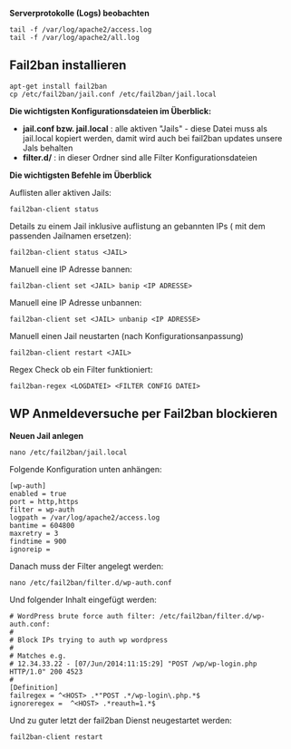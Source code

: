 **Serverprotokolle (Logs) beobachten**

    tail -f /var/log/apache2/access.log
    tail -f /var/log/apache2/all.log

## Fail2ban installieren

    apt-get install fail2ban
    cp /etc/fail2ban/jail.conf /etc/fail2ban/jail.local


**Die wichtigsten Konfigurationsdateien im Überblick:**

- **jail.conf bzw. jail.local** : alle aktiven "Jails" - diese Datei muss als jail.local kopiert werden, damit wird auch bei fail2ban updates unsere Jals behalten
- **filter.d/** : in dieser Ordner sind alle Filter Konfigurationsdateien


**Die wichtigsten Befehle im Überblick**

Auflisten aller aktiven Jails:

    fail2ban-client status

Details zu einem Jail inklusive auflistung an gebannten IPs (<JAIL> mit dem passenden Jailnamen ersetzen):

    fail2ban-client status <JAIL>


Manuell eine IP Adresse bannen:

    fail2ban-client set <JAIL> banip <IP ADRESSE>


Manuell eine IP Adresse unbannen:

    fail2ban-client set <JAIL> unbanip <IP ADRESSE>


Manuell einen Jail neustarten (nach Konfigurationsanpassung)

    fail2ban-client restart <JAIL>


Regex Check ob ein Filter funktioniert:

    fail2ban-regex <LOGDATEI> <FILTER CONFIG DATEI>



## WP Anmeldeversuche per Fail2ban blockieren

**Neuen Jail anlegen**

    nano /etc/fail2ban/jail.local


Folgende Konfiguration unten anhängen:

    [wp-auth]
    enabled = true
    port = http,https
    filter = wp-auth
    logpath = /var/log/apache2/access.log
    bantime = 604800
    maxretry = 3
    findtime = 900
    ignoreip =


Danach muss der Filter angelegt werden:

    nano /etc/fail2ban/filter.d/wp-auth.conf


Und folgender Inhalt eingefügt werden:

    # WordPress brute force auth filter: /etc/fail2ban/filter.d/wp-auth.conf:
    #
    # Block IPs trying to auth wp wordpress
    #
    # Matches e.g.
    # 12.34.33.22 - [07/Jun/2014:11:15:29] "POST /wp/wp-login.php HTTP/1.0" 200 4523
    #
    [Definition]
    failregex = ^<HOST> .*"POST .*/wp-login\.php.*$
    ignoreregex =  ^<HOST> .*reauth=1.*$


Und zu guter letzt der fail2ban Dienst neugestartet werden:

    fail2ban-client restart